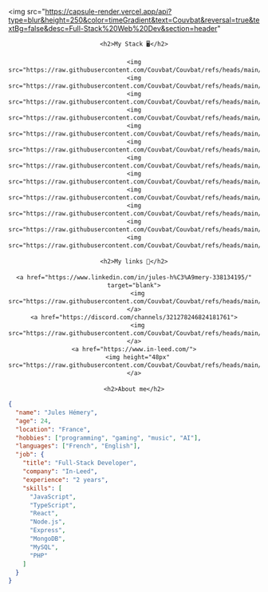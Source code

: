 <div>

  <img src="https://capsule-render.vercel.app/api?type=blur&height=250&color=timeGradient&text=Couvbat&reversal=true&textBg=false&desc=Full-Stack%20Web%20Dev&section=header"

  <div align="center">

    <h2>My Stack 🖥️</h2>

    <img src="https://raw.githubusercontent.com/Couvbat/Couvbat/refs/heads/main/src/archlinux.png">
    <img src="https://raw.githubusercontent.com/Couvbat/Couvbat/refs/heads/main/src/vim.png">
    <img src="https://raw.githubusercontent.com/Couvbat/Couvbat/refs/heads/main/src/git.png">
    <img src="https://raw.githubusercontent.com/Couvbat/Couvbat/refs/heads/main/src/bash.png">
    <img src="https://raw.githubusercontent.com/Couvbat/Couvbat/refs/heads/main/src/typescript.png">
    <img src="https://raw.githubusercontent.com/Couvbat/Couvbat/refs/heads/main/src/mongodb.png">
    <img src="https://raw.githubusercontent.com/Couvbat/Couvbat/refs/heads/main/src/react.png">
    <img src="https://raw.githubusercontent.com/Couvbat/Couvbat/refs/heads/main/src/express.png">
    <img src="https://raw.githubusercontent.com/Couvbat/Couvbat/refs/heads/main/src/php.png">
    <img src="https://raw.githubusercontent.com/Couvbat/Couvbat/refs/heads/main/src/mysql.png">
    <img src="https://raw.githubusercontent.com/Couvbat/Couvbat/refs/heads/main/src/python.png">
    <img src="https://raw.githubusercontent.com/Couvbat/Couvbat/refs/heads/main/src/docker.png">

    <h2>My links 🔗</h2>

    <a href="https://www.linkedin.com/in/jules-h%C3%A9mery-338134195/" target="blank">
      <img src="https://raw.githubusercontent.com/Couvbat/Couvbat/refs/heads/main/src/5296501_linkedin_network_linkedin%20logo_icon.png">
    </a>
    <a href="https://discord.com/channels/321278246824181761">
      <img src="https://raw.githubusercontent.com/Couvbat/Couvbat/refs/heads/main/src/4373196_discord_logo_logos_icon.png">
    </a>
    <a href="https://www.in-leed.com/">
      <img height="48px" src="https://raw.githubusercontent.com/Couvbat/Couvbat/refs/heads/main/src/inleed.png">
    </a>

    <h2>About me</h2>

  </div>

  ```json
  {
    "name": "Jules Hémery",
    "age": 24,
    "location": "France",
    "hobbies": ["programming", "gaming", "music", "AI"],
    "languages": ["French", "English"],
    "job": {
      "title": "Full-Stack Developer",
      "company": "In-Leed",
      "experience": "2 years",
      "skills": [
        "JavaScript",
        "TypeScript",
        "React",
        "Node.js",
        "Express",
        "MongoDB",
        "MySQL",
        "PHP"
      ]
    }
  }
  ```

</div>